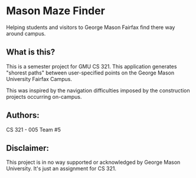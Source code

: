 # Mason Maze Finder 
Helping students and visitors to George Mason Fairfax find there way around campus.

## What is this?
This is a semester project for GMU CS 321. This application generates "shorest paths" between user-specified points on the George Mason University Fairfax Campus.

This was inspired by the navigation difficulties imposed by the construction projects occurring on-campus. 

## Authors:
CS 321 - 005 Team #5 

## Disclaimer:
This project is in no way supported or acknowledged by George Mason University. It's just an assignment for CS 321. 
